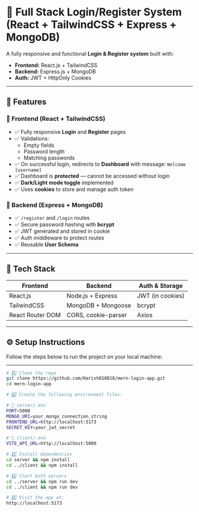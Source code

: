 # 🔐 Full Stack Login/Register System (React + TailwindCSS + Express + MongoDB)

A fully responsive and functional **Login & Register system** built with:
- **Frontend:** React.js + TailwindCSS
- **Backend:** Express.js + MongoDB
- **Auth:** JWT + HttpOnly Cookies

---

## 🚀 Features

### 🔸 Frontend (React + TailwindCSS)
- ✅ Fully responsive **Login** and **Register** pages
- ✅ Validations:
  - Empty fields
  - Password length
  - Matching passwords
- ✅ On successful login, redirects to **Dashboard** with message: `Welcome [username]`
- ✅ Dashboard is **protected** — cannot be accessed without login
- ✅ **Dark/Light mode toggle** implemented
- ✅ Uses **cookies** to store and manage auth token

### 🔸 Backend (Express + MongoDB)
- ✅ `/register` and `/login` routes
- ✅ Secure password hashing with **bcrypt**
- ✅ JWT generated and stored in cookie
- ✅ Auth middleware to protect routes
- ✅ Reusable **User Schema**

---

## 🧱 Tech Stack

| Frontend         | Backend            | Auth & Storage     |
|------------------|--------------------|--------------------|
| React.js         | Node.js + Express  | JWT (in cookies)   |
| TailwindCSS      | MongoDB + Mongoose | bcrypt             |
| React Router DOM | CORS, cookie-parser| Axios              |

---
## ⚙️ Setup Instructions

Follow the steps below to run the project on your local machine:

---

```bash
# 1️⃣ Clone the repo
git clone https://github.com/Harish010818/mern-login-app.git
cd mern-login-app

# 2️⃣ Create the following environment files:

# 🔹 server/.env
PORT=5000
MONGO_URI=your_mongo_connection_string
FRONTEND_URL=http://localhost:5173
SECRET_KEY=your_jwt_secret

# 🔹 client/.env
VITE_API_URL=http://localhost:5000

# 3️⃣ Install dependencies
cd server && npm install
cd ../client && npm install

# 4️⃣ Start both servers
cd ../server && npm run dev
cd ../client && npm run dev

# 5️⃣ Visit the app at:
http://localhost:5173
